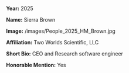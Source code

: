 **Year:** 2025

**Name:** Sierra Brown

**Image:** /images/People_2025_HM_Brown.jpg

**Affiliation:** Two Worlds Scientific, LLC

**Short Bio:** CEO and Research software engineer

**Honorable Mention:** Yes
